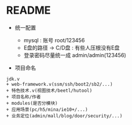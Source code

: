 # README


- 统一配置
    - mysql : 账号 root/123456
    - E盘的路径 -> C/D盘 : 有些人压根没有E盘 
    - 登录密码尽量统一成 admin/admin(123456)
    
- 项目命名

```$xslt
jdk.v 
+ web-framework.v(ssm/ssh/boot2/sb2/...) 
+ 特色技术.v(视图技术/beetl/hutool) 
+ 项目名称/作者 
+ modules(是否分模块) 
+ 应用场景(pc/h5/mina/ie10+/...) 
+ 业务定位(admin/mall/blog/door/security/...)
```     
